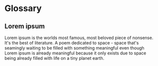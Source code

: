 # Glossary

## Lorem ipsum <a name="#lorem-ipsum"></a>

Lorem ipsum is the worlds most famous, most beloved piece of nonsense. It's
the best of literature. A poem dedicated to space - space that's seamingly
waiting to be filled with something meaningful even though Lorem ipsum is
already meaningful because it only exists due to space being already filled
with life on a tiny planet earth.
